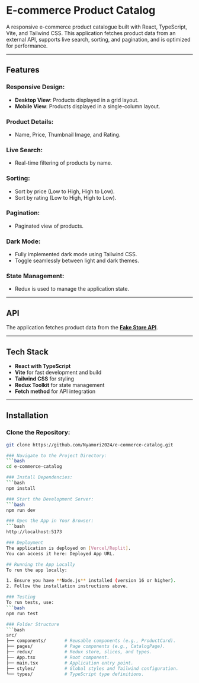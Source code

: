 # E-commerce Product Catalog

A responsive e-commerce product catalogue built with React, TypeScript, Vite, and Tailwind CSS. This application fetches product data from an external API, supports live search, sorting, and pagination, and is optimized for performance.

---

## Features

### Responsive Design:
- **Desktop View**: Products displayed in a grid layout.  
- **Mobile View**: Products displayed in a single-column layout.

### Product Details:
- Name, Price, Thumbnail Image, and Rating.

### Live Search:
- Real-time filtering of products by name.

### Sorting:
- Sort by price (Low to High, High to Low).  
- Sort by rating (Low to High, High to Low).

### Pagination:
- Paginated view of products.

### Dark Mode:
- Fully implemented dark mode using Tailwind CSS.  
- Toggle seamlessly between light and dark themes.

### State Management:
- Redux is used to manage the application state.

---

## API
The application fetches product data from the **[Fake Store API](https://fakestoreapi.com/products)**.

---

## Tech Stack
- **React with TypeScript**  
- **Vite** for fast development and build  
- **Tailwind CSS** for styling  
- **Redux Toolkit** for state management  
- **Fetch method** for API integration  

---

## Installation

### Clone the Repository:
```bash
git clone https://github.com/Nyamori2024/e-commerce-catalog.git

### Navigate to the Project Directory:
```bash
cd e-commerce-catalog

### Install Dependencies:
```bash
npm install

### Start the Development Server:
```bash
npm run dev

### Open the App in Your Browser:
```bash
http://localhost:5173

### Deployment
The application is deployed on [Vercel/Replit].
You can access it here: Deployed App URL.

## Running the App Locally
To run the app locally:

1. Ensure you have **Node.js** installed (version 16 or higher).
2. Follow the installation instructions above.

### Testing
To run tests, use:
```bash
npm run test

### Folder Structure
```bash
src/
├── components/       # Reusable components (e.g., ProductCard).
├── pages/            # Page components (e.g., CatalogPage).
├── redux/            # Redux store, slices, and types.
├── App.tsx           # Root component.
├── main.tsx          # Application entry point.
├── styles/           # Global styles and Tailwind configuration.
└── types/            # TypeScript type definitions.




